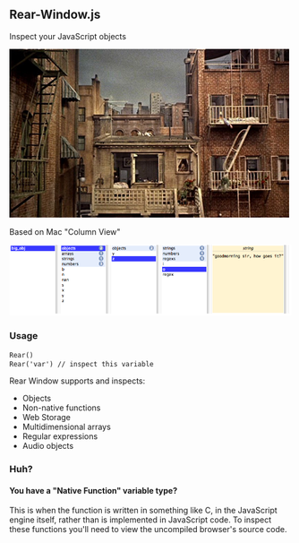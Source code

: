 ## Rear-Window.js

Inspect your JavaScript objects

![Rear Window, Alfred Hitchcock, 1954](https://github.com/lukes/rear-window.js/raw/master/dev/rearwindow.jpg)

Based on Mac "Column View"

![Screen Cap](https://github.com/lukes/rear-window.js/raw/master/dev/screen.png)

### Usage

    Rear()
    Rear('var') // inspect this variable

Rear Window supports and inspects:

* Objects
* Non-native functions
* Web Storage
* Multidimensional arrays
* Regular expressions
* Audio objects

### Huh?

#### You have a "Native Function" variable type?

This is when the function is written in something like C, in the JavaScript engine itself, rather than is implemented in JavaScript code. To inspect these functions you'll need to view the uncompiled browser's source code.